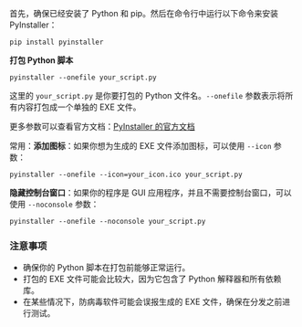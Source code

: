 首先，确保已经安装了 Python 和 pip。然后在命令行中运行以下命令来安装 PyInstaller：

```
pip install pyinstaller
```

**打包 Python 脚本**

```
pyinstaller --onefile your_script.py
```

这里的 `your_script.py` 是你要打包的 Python 文件名。`--onefile` 参数表示将所有内容打包成一个单独的 EXE 文件。

更多参数可以查看官方文档：[PyInstaller 的官方文档](https://pyinstaller.readthedocs.io/en/stable/)

常用：**添加图标**：如果你想为生成的 EXE 文件添加图标，可以使用 `--icon` 参数：

```
pyinstaller --onefile --icon=your_icon.ico your_script.py
```

**隐藏控制台窗口**：如果你的程序是 GUI 应用程序，并且不需要控制台窗口，可以使用 `--noconsole` 参数：

```
pyinstaller --onefile --noconsole your_script.py
```



### 注意事项 

- 确保你的 Python 脚本在打包前能够正常运行。
- 打包的 EXE 文件可能会比较大，因为它包含了 Python 解释器和所有依赖库。
- 在某些情况下，防病毒软件可能会误报生成的 EXE 文件，确保在分发之前进行测试。








